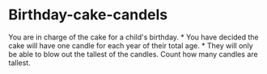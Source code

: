# Birthday-cake-candels
You are in charge of the cake for a child's birthday.  * You have decided the cake will have one candle for each year of their total age.  * They will only be able to blow out the tallest of the candles. Count how many candles are tallest.
